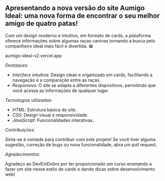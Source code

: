 ## Apresentando a nova versão do site Aumigo Ideal: uma nova forma de encontrar o seu melhor amigo de quatro patas! 

 Com um design moderno e intuitivo, em formato de cards, a plataforma oferece informações sobre algumas raças caninas tornando a busca pelo companheiro ideal mais fácil e divertida. 😁

 aumigo-ideal-v2.vercel.app

*Destaques:*

* *Interface intuitiva:* Design clean e organizado em cards, facilitando a navegação e a comparação entre as raças.
* *Responsivo:* O site se adapta a diferentes dispositivos, permitindo que você acesse as informações de qualquer lugar.

*Tecnologias utilizadas:*

* *HTML:* Estrutura básica do site.
* *CSS:* Design visual e responsividade.
* *JavaScript:* Funcionalidades interativas.

*Contribuições:*

Sinta-se à vontade para contribuir com este projeto! Se você tiver alguma sugestão, correção de bugs ou nova funcionalidade, abra um pull request.

*Agradecimentos:*

Agradeço ao DevEmDobro por ter proporcionado um curso ensinando a fazer um site nesse estilo de cards e dando dicas sobre desenvolvimento web!

